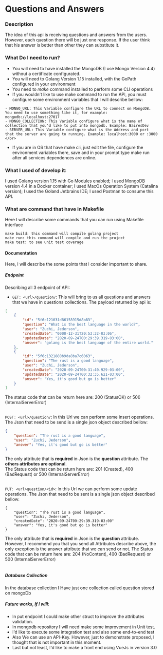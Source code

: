 # Questions and Answers

### Description
The idea of this api is receiving questions and answers from the users. However, each question there will be 
just one response. If the user think that his answer is better than other they can substitute it.

### What Do I need to run?
 - You will need to have installed the MongoDB (I use Mongo Version 4.4) without a certificate configurated.
 - You will need to Golang Version 1.15 installed, with the GoPath configured in your environment
 - You need to *make* command installed to perform some CLI operations
 - If you wouldn't like to use make command to run the API, you must configure some environment variables that I will describe bellow: </br>
 ```
 - MONGO_URL: This Variable configure the URL to connect on MongoDB. You need to use something like it, for example: mongodb://localhost:27017
 - MONGO_COLLECTION: This Variable configure what is the name of collection that you'd like to put into mongodb. Example: BairesDev
 - SERVER_URL: This Variable configure what is the Address and port that the server are going to running. Example: localhost:3000 or :3000 </br> 
```
- If you are in OS that have make cli, just edit the file, configure the environment variables there, save and in your prompt type make run after all services dependences are online.

### What I used of develop it:
I used Golang version 1.15 with Go Modules enabled;
I used MongoDB version 4.4 in a Docker container;
I used MacOs Operation System (Catalina version);
I used the Goland Jetbrains IDE;
I used Postman to consume this API.

 
### What are command that have in Makefile
Here I will describe some commands that you can run using Makefile interface
 ```
make build: this command will compile golang project
make run: this command will compile and run the project
make test: to see unit test coverage
```


#### Documentation
Here, I will describe the some points that I consider important to share.

##### Endpoint
Describing all 3 endpoint of API:

- ``GET: <url>/question/``: This will bring to us all questions and answers that we have in questions collections. The payload returned by api is:
```json
[
    {
        "id": "5f6c121031d86158915d8b83",
        "question": "What is the best language in the world?",
        "user": "Zuchi, Jederson",
        "createdDate": "0000-12-31T20:53:32-03:06",
        "updatedDate": "2020-09-24T00:29:39.319-03:00",
        "answer": "golang is the best language of the entire world."
    },
    {
        "id": "5f6c1321880b9da8ba7c6063",
        "question": "The rust is a good language",
        "user": "Zuchi, Jederson",
        "createdDate": "2020-09-24T00:31:40.929-03:00",
        "updatedDate": "2020-09-24T00:32:35.621-03:00",
        "answer": "Yes, it's good but go is better"
    }
]
```
The status code that can be return here are: 200 (StatusOK) or 500 (InternalServerError) <br/><br/>


``POST: <url>/question/``: In this Url we can perform some insert operations. The Json that need to be send is a single json object described bellow:
```json
{
    "question": "The rust is a good language",
    "user": "Zuchi, Jederson",
    "answer": "Yes, it's good but go is better"
}
```
The only attribute that is **required** in Json is the **question** attribute. The **others attributes are optional**. <br/>
The Status code that can be return here are: 201 (Created), 400 (BadRequest) or 500 (InternalServerError) <br/><br/> 


``PUT: <url>question/<id>``: In this Url we can perform some update operations. The Json that need to be sent is a single json object described bellow:
```
{
    "question": "The rust is a good language",
    "user": "Zuchi, Jederson",
    "createdDate": "2020-09-24T00:29:39.319-03:00"
    "answer": "Yes, it's good but go is better"
}
```
The only attribute that is **required** in Json is the **question** attribute. However, I recommend you that you send all Attributes describe above, the only exception is the answer attribute that we can send or not.
The Status code that can be return here are: 204 (NoContent), 400 (BadRequest) or 500 (InternalServerError) <br/><br/>

##### Database Collection
In the database collection I Have just one collection called question stored on mongoDb

##### Future works, If I will:
- In put endpoint I could make other struct to improve the attributes validation.
- In mongodb repository I will need make some improvement in Unit test.
- I'd like to execute some integration test and also some end-to-end test
- Also We can use an API-Key. However, just to demonstrate proposed, I thought that is not important in this moment.
- Last but not least, I'd like to make a front end using VueJs in version 3.0